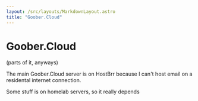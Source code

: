 ```yaml
---
layout: /src/layouts/MarkdownLayout.astro
title: "Goober.Cloud"
---
```

# Goober.Cloud
(parts of it, anyways)

The main Goober.Cloud server is on HostBrr because I can't host email on a residental internet connection.

Some stuff is on homelab servers, so it really depends